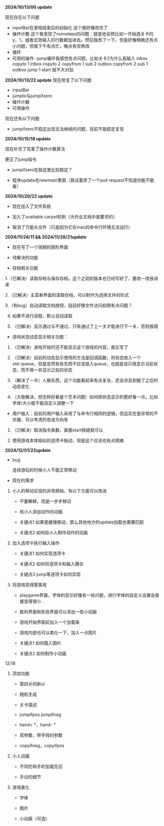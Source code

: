 **2024/10/13/00 update**

现在存在以下问题

- inputBar在游戏结束后的初始化 这个我好像改完了
- 操作计数 这个我发现了numsteps的问题：就是他会把比如一开始选关卡的y，1，或者无效输入的行数都加进去。然后我改了一下，但是好像稍微还有点小问题，但我下午有点忙，晚点有空再改
- 循环
- 可用的操作
-jump循环我感觉有点问题，比如关卡2为什么我输入
inbox
copyto 1
inbox
copyto 2
copyfrom 1
sub 2
outbox 
copyfrom 2
sub 1
outbox
jump 1
start
就不大对劲

**2024/10/13/22 update**
现在修复了以下问题

- inputBar
- jumpto与jumpifzero
- 操作计数
- 可用操作

现在还有以下问题

- jumpifzero不稳定出现无法继续的问题，目前不能稳定复现

**2024/10/15/18 update**

现在补充了完善了操作计数算法

更正了jump指令

- jumpifzero在我这里比较稳定？

- 程序update在newmain里面（我试着弄了一个pull request不知道你能不能看）

**2024/10/20/22 update**

- 现在加入了文件系统

- 加入了available carpet机制（大作业文档中是要求的）

- 取消了万能头文件（只是因为它在mac的命令行环境无法运行）

**2024/11/24/11 && 2024/11/28/21update**

- 现在写了一个简陋的图形界面

- 待解决的功能

- 存档相关功能

1.（已解决）读取存档与保存存档，这个之前的版本也已经写好了，要改一改放进来 

2.（已解决）主菜单界面的读取存档，可以制作为选择文件的形式

3.（有bug）自动读取文档按钮，目前好像文件访问权限有点问题？

4. 如果不进行读取，默认自动读取

5. （已解决）显示通过与不通过，只有通过了上一关才能进行下一关，否则报错

- 游戏状态动态显示相关功能：
  
1. （已解决）游戏开始时还不能显示这个游戏的内容，我忘写了

2. （已解决）目前的动态显示使用的方法是回调函数，将状态放入一个std::queue，但是显然有些东西不应该放入queue，也就是说只用显示当前状态，而不用一并显示之前的状态 

3. （解决了一半）人搬东西，这个功能看起来有点复杂，还会涉及到搬了之后的动态变化

4. （大致解决，但怎样好看是个艺术问题）如何把状态显示的更好看一点，比如字体/大小能不能自定义调整一下

- 用户输入：目前的用户输入采用了与命令行相同的逻辑，但这实在是非常的不优雅，可以考虑的改进方向有

1. （已解决）取消指令条数，直接start按键就可以

2. 使用游戏本体相似的选项卡拖动，但是这个应该也有点困难

**2024/12/01/22update**

- bug

  连续游玩的时候小人不能正常移动

- 现在的需求

1. 小人的移动实现的非常原始，有以下方面可以改进

   - 不要瞬移，而是一步步移动
  
   - 给小人添加动作的动画
  
   - 关键点1 如果是缓慢移动，那么其他地方的update加载也需要匹配
  
   - 关键点2 如何给小人制作动作的动画
  
2. 加入选项卡执行输入操作

   - 关键点1 如何实现选项卡
  
   - 关键点2 如何将选项卡和输入耦合
  
   - 关键点3 jump等选项卡如何实现

3. 将游戏变得更美观

   - playgame界面，字体的显示好像有一些问题，进行字体的自定义设置会直接变得很小
  
   - 胜利界面和失败界面可以添加一些小动画
  
   - 游戏开始界面前加入一个加载条
  
   - 游戏内部也可以美化一下，加入一点图片
  
   - 关键点1 如何载入图片
  
   - 关键点2 如何制作小动画

12/18

1. 添加功能

   - 第四关的新ui

   - 随机生成
  
   - 关卡描述

   - jumpifpos jumpifneg

   - hand+ *，hand- *

   - 双参数，带字母的参数
 
   - copyifneg，copyifpos

2. 小人动画

   - 不同栏和手的加载先后
  
   - 手动的细节

3. 游戏美化

   - 字体
  
   - 图片
  
   - 小动画（可选）

